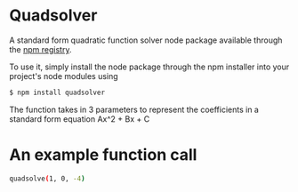 # Quadsolver
A standard form quadratic function solver node package available through the [npm registry](https://www.npmjs.com/).

To use it, simply install the node package through the npm installer into your project's node modules using
```bash
$ npm install quadsolver
```

The function takes in 3 parameters to represent the coefficients in a standard form equation  Ax^2 + Bx + C

# An example function call
```bash
quadsolve(1, 0, -4)
```
